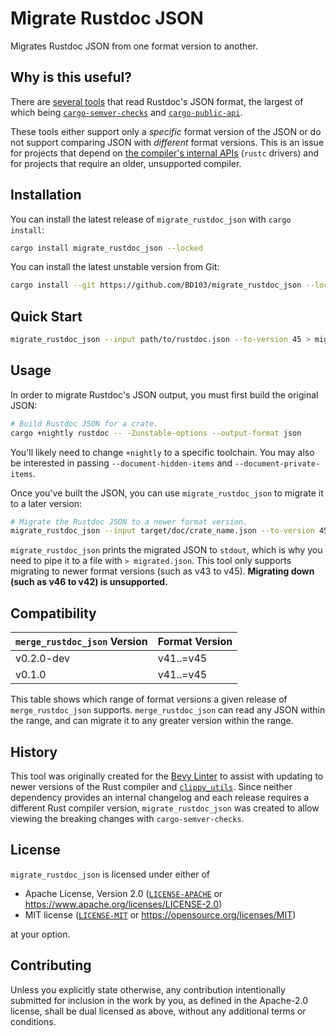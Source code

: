 # Migrate Rustdoc JSON

Migrates Rustdoc JSON from one format version to another.

## Why is this useful?

There are [several tools](https://crates.io/crates/rustdoc-types/reverse_dependencies) that read Rustdoc's JSON format, the largest of which being [`cargo-semver-checks`](https://github.com/obi1kenobi/cargo-semver-checks) and [`cargo-public-api`](https://github.com/cargo-public-api/cargo-public-api).

These tools either support only a _specific_ format version of the JSON or do not support comparing JSON with _different_ format versions. This is an issue for projects that depend on [the compiler's internal APIs](https://doc.rust-lang.org/nightly/unstable-book/language-features/rustc-private.html) (`rustc` drivers) and for projects that require an older, unsupported compiler.

## Installation

You can install the latest release of `migrate_rustdoc_json` with `cargo install`:

```sh
cargo install migrate_rustdoc_json --locked
```

You can install the latest unstable version from Git:

```sh
cargo install --git https://github.com/BD103/migrate_rustdoc_json --locked
```

## Quick Start

```sh
migrate_rustdoc_json --input path/to/rustdoc.json --to-version 45 > migrated.json
```

## Usage

In order to migrate Rustdoc's JSON output, you must first build the original JSON:

```sh
# Build Rustdoc JSON for a crate.
cargo +nightly rustdoc -- -Zunstable-options --output-format json
```

You'll likely need to change `+nightly` to a specific toolchain. You may also be interested in passing `--document-hidden-items` and `--document-private-items`.

Once you've built the JSON, you can use `migrate_rustdoc_json` to migrate it to a later version:

```sh
# Migrate the Rustdoc JSON to a newer format version.
migrate_rustdoc_json --input target/doc/crate_name.json --to-version 45 > migrated.json
```

`migrate_rustdoc_json` prints the migrated JSON to `stdout`, which is why you need to pipe it to a file with `> migrated.json`. This tool only supports migrating to newer format versions (such as v43 to v45). **Migrating down (such as v46 to v42) is unsupported.**

## Compatibility

|`merge_rustdoc_json` Version|Format Version|
|-|-|
|v0.2.0-dev|v41..=v45|
|v0.1.0|v41..=v45|

This table shows which range of format versions a given release of `merge_rustdoc_json` supports. `merge_rustdoc_json` can read any JSON within the range, and can migrate it to any greater version within the range.

## History

This tool was originally created for the [Bevy Linter](https://thebevyflock.github.io/bevy_cli/linter/index.html) to assist with updating to newer versions of the Rust compiler and [`clippy_utils`](https://crates.io/crates/clippy_utils). Since neither dependency provides an internal changelog and each release requires a different Rust compiler version, `migrate_rustdoc_json` was created to allow viewing the breaking changes with `cargo-semver-checks`.

## License

`migrate_rustdoc_json` is licensed under either of

- Apache License, Version 2.0 ([`LICENSE-APACHE`](LICENSE-APACHE) or <https://www.apache.org/licenses/LICENSE-2.0>)
- MIT license ([`LICENSE-MIT`](LICENSE-MIT) or <https://opensource.org/licenses/MIT>)

at your option.

## Contributing

Unless you explicitly state otherwise, any contribution intentionally submitted for inclusion in the work by you, as defined in the Apache-2.0 license, shall be dual licensed as above, without any additional terms or conditions.
